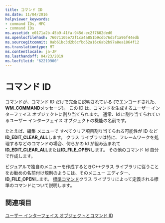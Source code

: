 ```yaml
---
title: コマンド ID
ms.date: 11/04/2016
helpviewer_keywords:
- command IDs, MFC
- command IDs
ms.assetid: e0171a2b-45b9-41fa-945d-ec2f7602ded0
ms.openlocfilehash: 76071105e72f1ca4a851b9cdb76d5f1a96f44edb
ms.sourcegitcommit: 0ab61bc3d2b6cfbd52a16c6ab2b97a8ea1864f12
ms.translationtype: MT
ms.contentlocale: ja-JP
ms.lasthandoff: 04/23/2019
ms.locfileid: "62219900"
---
```

# <a name="command-ids"></a>コマンド ID

コマンドが、コマンド ID だけで完全に説明されている (でエンコードされた、 **WM_COMMAND**メッセージ)。 この ID は、コマンドを生成するユーザー インターフェイス オブジェクトに割り当てられます。 通常、Id に割り当てられているユーザー インターフェイス オブジェクトの機能の名前です。

たとえば、編集 メニューで すべてクリア項目割り当てられる可能性が ID など**ID_EDIT_CLEAR_ALL**します。 クラス ライブラリは特に、フレームワークを処理するなどのコマンドの場合、何らかの Id が組み込まれて**ID_EDIT_CLEAR_ALL**または**ID_FILE_OPEN**します。 その他のコマンド Id 自分で作成します。

ビジュアルで独自のメニューを作成するときC++クラス ライブラリに従うことをお勧めの名前付け規則のようには、そのメニュー エディター、 **ID_FILE_OPEN**します。 [標準コマンド](../mfc/standard-commands.md)クラス ライブラリによって定義される標準のコマンドについて説明します。

## <a name="see-also"></a>関連項目

[ユーザー インターフェイス オブジェクトとコマンド ID](../mfc/user-interface-objects-and-command-ids.md)
